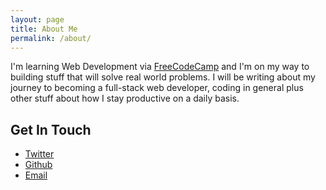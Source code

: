 ```yaml
---
layout: page
title: About Me
permalink: /about/
---
```


I'm learning Web Development via [FreeCodeCamp](http://freecodecamp.com) and I'm on my way to building stuff that will solve real world problems. I will be writing about my journey to becoming a full-stack web developer, coding in general plus other stuff about how I stay productive on a daily basis.

Get In Touch
---

- [Twitter](https://twitter.com/ayisaiah)
- [Github](https://github.com/ayoisaiah)
- [Email](mailto:ayisaiah@gmail.com)

